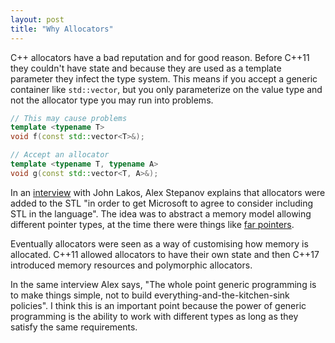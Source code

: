 ```yaml
---
layout: post
title: "Why Allocators"
---
```


C++ allocators have a bad reputation and for good reason. Before C++11 they
couldn't have state and because they are used as a template parameter they
infect the type system. This means if you accept a generic container like
`std::vector`, but you only parameterize on the value type and not the
allocator type you may run into problems.

```cpp
// This may cause problems
template <typename T>
void f(const std::vector<T>&);

// Accept an allocator
template <typename T, typename A>
void g(const std::vector<T, A>&);
```

In an [interview](https://www.informit.com/articles/article.aspx?p=2314360)
with John Lakos, Alex Stepanov explains that allocators were added to the STL
"in order to get Microsoft to agree to consider including STL in the language".
The idea was to abstract a memory model allowing different pointer types, at
the time there were things like [far
pointers](https://en.wikipedia.org/wiki/Far_pointer).

Eventually allocators were seen as a way of customising how memory is
allocated. C++11 allowed allocators to have their own state and then C++17
introduced memory resources and polymorphic allocators.

In the same interview Alex says, "The whole point generic programming is to
make things simple, not to build everything-and-the-kitchen-sink policies". I
think this is an important point because the power of generic programming is
the ability to work with different types as long as they satisfy the same
requirements.

